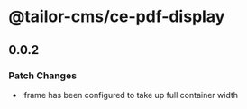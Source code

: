 # @tailor-cms/ce-pdf-display

## 0.0.2

### Patch Changes

- Iframe has been configured to take up full container width
